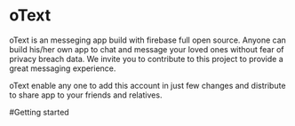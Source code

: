 # oText
 oText is an messeging app build with firebase full open source. Anyone can build his/her own app to chat and message your loved ones without fear of privacy breach data.
 We invite you to contribute to this project to provide a great messaging experience.
 
 oText enable any one to add this account in just few changes and distribute to share app to your friends and relatives.
 
 #Getting started
   

